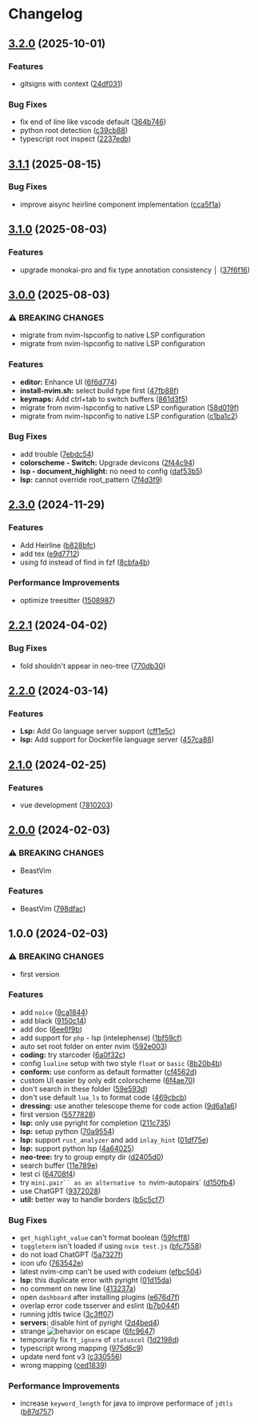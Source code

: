 # Changelog

## [3.2.0](https://github.com/loctvl842/nvim/compare/v3.1.1...v3.2.0) (2025-10-01)


### Features

* gitsigns with context ([24df031](https://github.com/loctvl842/nvim/commit/24df03152f3d9072e09a2f6ffe28e9e099fca2d0))


### Bug Fixes

* fix end of line like vscode default ([364b746](https://github.com/loctvl842/nvim/commit/364b7463a9ced8f031df72aa612403f0a75e5f2f))
* python root detection ([c39cb88](https://github.com/loctvl842/nvim/commit/c39cb88e683af01e396e4525dba45e38f0e78a23))
* typescript root inspect ([2237edb](https://github.com/loctvl842/nvim/commit/2237edbae07a02373fdc54dc9c41716ef09f9c16))

## [3.1.1](https://github.com/loctvl842/nvim/compare/v3.1.0...v3.1.1) (2025-08-15)


### Bug Fixes

* improve aisync heirline component implementation ([cca5f1a](https://github.com/loctvl842/nvim/commit/cca5f1a69aed84dba03b19903b4e02812b19f0bc))

## [3.1.0](https://github.com/loctvl842/nvim/compare/v3.0.0...v3.1.0) (2025-08-03)


### Features

* upgrade monokai-pro and fix type annotation consistency                                                                                                                                                           │ ([37f6f16](https://github.com/loctvl842/nvim/commit/37f6f167c51971dc07dbd9056e9dda172392e75d))

## [3.0.0](https://github.com/loctvl842/nvim/compare/v2.3.0...v3.0.0) (2025-08-03)


### ⚠ BREAKING CHANGES

* migrate from nvim-lspconfig to native LSP configuration
* migrate from nvim-lspconfig to native LSP configuration

### Features

* **editor:** Enhance UI ([6f6d774](https://github.com/loctvl842/nvim/commit/6f6d774ebe4b1a16b4a307fc912343881112e7b8))
* **install-nvim.sh:** select build type first ([47fb88f](https://github.com/loctvl842/nvim/commit/47fb88f9a35d861e75424097542c65fb80b25833))
* **keymaps:** Add ctrl+tab to switch buffers ([861d3f5](https://github.com/loctvl842/nvim/commit/861d3f5784f7a81c86ec601ab7b7e9623f8824a4))
* migrate from nvim-lspconfig to native LSP configuration ([58d019f](https://github.com/loctvl842/nvim/commit/58d019f19e7c174ed8f628c9716ee68ff85d5f55))
* migrate from nvim-lspconfig to native LSP configuration ([c1ba1c2](https://github.com/loctvl842/nvim/commit/c1ba1c2adc237edcd4f14cbb78b409686d745c82))


### Bug Fixes

* add trouble ([7ebdc54](https://github.com/loctvl842/nvim/commit/7ebdc54317eac0f2a4056cdc99aba8947b810a18))
* **colorscheme - Switch:** Upgrade devicons ([2f44c94](https://github.com/loctvl842/nvim/commit/2f44c946a30773b3d395f0593d8a6320d31dbcf6))
* **lsp - document_highlight:** no need to config ([daf53b5](https://github.com/loctvl842/nvim/commit/daf53b56b22dd371f92f480a8fcee9e3fa1fd49e))
* **lsp:** cannot override root_pattern ([7f4d3f9](https://github.com/loctvl842/nvim/commit/7f4d3f90bc68734ecebd2ce00cbcc9ae0f3230f1))

## [2.3.0](https://github.com/loctvl842/nvim/compare/v2.2.1...v2.3.0) (2024-11-29)


### Features

* Add Heirline ([b828bfc](https://github.com/loctvl842/nvim/commit/b828bfc7497516be14378b44ee386d2730e39237))
* add tex ([e9d7712](https://github.com/loctvl842/nvim/commit/e9d77125b8a8a94d5924149ae7fe9c6d0bb85ca0))
* using fd instead of find in fzf ([8cbfa4b](https://github.com/loctvl842/nvim/commit/8cbfa4bf1c83543ecc7a086891a533ee31c1d469))


### Performance Improvements

* optimize treesitter ([1508987](https://github.com/loctvl842/nvim/commit/1508987f8e0245b96320f6dff4294feab91dca19))

## [2.2.1](https://github.com/loctvl842/nvim/compare/v2.2.0...v2.2.1) (2024-04-02)


### Bug Fixes

* fold shouldn't appear in neo-tree ([770db30](https://github.com/loctvl842/nvim/commit/770db306d776de41994a0970a458cec45844c03e))

## [2.2.0](https://github.com/loctvl842/nvim/compare/v2.1.0...v2.2.0) (2024-03-14)


### Features

* **Lsp:** Add Go language server support ([cff1e5c](https://github.com/loctvl842/nvim/commit/cff1e5cf1720ae5677c3e0791b4887f4471e1994))
* **lsp:** Add support for Dockerfile language server ([457ca88](https://github.com/loctvl842/nvim/commit/457ca881fe540ba6845cb54de68bd82af8515829))

## [2.1.0](https://github.com/loctvl842/nvim/compare/v2.0.0...v2.1.0) (2024-02-25)


### Features

* vue development ([7810203](https://github.com/loctvl842/nvim/commit/7810203e677eda33205ac33c2764eb28d466857b))

## [2.0.0](https://github.com/loctvl842/nvim/compare/v1.0.0...v2.0.0) (2024-02-03)


### ⚠ BREAKING CHANGES

* BeastVim

### Features

* BeastVim ([798dfac](https://github.com/loctvl842/nvim/commit/798dfac3578086bd135e6dc6e041d89714016fde))

## 1.0.0 (2024-02-03)


### ⚠ BREAKING CHANGES

* first version

### Features

* add `noice` ([9ca1844](https://github.com/loctvl842/nvim/commit/9ca184426d8c0b84acc61b9c53ccf74b534f3191))
* add black ([9150c14](https://github.com/loctvl842/nvim/commit/9150c143c1676f72c2c34979d7f654319346ee56))
* add doc ([6ee6f9b](https://github.com/loctvl842/nvim/commit/6ee6f9b5a64472879e4e2ec4966262b402adc8fa))
* add support for `php` - lsp (intelephense) ([1bf59cf](https://github.com/loctvl842/nvim/commit/1bf59cfa3a3e9db2994d6f4ef9127a9303b227b4))
* auto set root folder on enter nvim ([592e003](https://github.com/loctvl842/nvim/commit/592e003f1385cf35da6fdd91fbd002af41efa95b))
* **coding:** try starcoder ([6a0f32c](https://github.com/loctvl842/nvim/commit/6a0f32cd18eb2a747c2de40678d675aef897eafc))
* config `lualine` setup with two style `float` or `basic` ([8b20b4b](https://github.com/loctvl842/nvim/commit/8b20b4ba625fe867d26c548db8d4fbb464949869))
* **conform:** use conform as default formatter ([cf4562d](https://github.com/loctvl842/nvim/commit/cf4562d3b1fcc35b35b3b8ad288b08adadeab7d3))
* custom UI easier by only edit colorscheme ([6f4ae70](https://github.com/loctvl842/nvim/commit/6f4ae70e7ab720cd9d850f9fe4c0db53222d8a92))
* don't search in these folder ([59e593d](https://github.com/loctvl842/nvim/commit/59e593dfc9e7e741cfbb1ae9642ba1085cb53ae5))
* don't use default `lua_ls` to format code ([469cbcb](https://github.com/loctvl842/nvim/commit/469cbcbc71f4b8133937a12425db48a18a2846ee))
* **dressing:** use another telescope theme for code action ([9d6a1a6](https://github.com/loctvl842/nvim/commit/9d6a1a67c4f5cf52dc5220b1e8084066f7911da9))
* first version ([5577828](https://github.com/loctvl842/nvim/commit/5577828100304b650d6afaaa305004b1b1047a34))
* **lsp:** only use pyright for completion ([211c735](https://github.com/loctvl842/nvim/commit/211c735b41a73824f5a74d932d492da345c4e338))
* **lsp:** setup python ([70a9554](https://github.com/loctvl842/nvim/commit/70a9554947e91d79667c42728a6c588059697881))
* **lsp:** support `rust_analyzer` and add `inlay_hint` ([01df75e](https://github.com/loctvl842/nvim/commit/01df75e5f51a5604e2a3939fd7da6892c1be6ba0))
* **lsp:** support python lsp ([4a64025](https://github.com/loctvl842/nvim/commit/4a64025987b9b1f738449b820db0d7504ad485b4))
* **neo-tree:** try to group empty dir ([d2405d0](https://github.com/loctvl842/nvim/commit/d2405d091250ab6a86420fb3a87e81088c3cb16a))
* search buffer ([11e789e](https://github.com/loctvl842/nvim/commit/11e789e5a18bac3aa36e4046ef18da0b3e0a5dcc))
* test ci ([64708f4](https://github.com/loctvl842/nvim/commit/64708f40667dffee02bc5ad059bcf7ecbe738218))
* try `mini.pair`` as an alternative to `nvim-autopairs` ([d150fb4](https://github.com/loctvl842/nvim/commit/d150fb4c7870bf47529aa3f28b8a27c22d3cca29))
* use ChatGPT ([9372028](https://github.com/loctvl842/nvim/commit/937202880a2e72c7c65bc5e2fd8c9398e1ca9697))
* **util:** better way to handle borders ([b5c5cf7](https://github.com/loctvl842/nvim/commit/b5c5cf74e317d76d5bcd524b3e6ddd63d57bc913))


### Bug Fixes

* `get_highlight_value` can't format boolean ([59fcff8](https://github.com/loctvl842/nvim/commit/59fcff868f8b594deff63205c93a3825ce3d0d27))
* `toggleterm` isn't loaded if using `nvim test.js` ([bfc7558](https://github.com/loctvl842/nvim/commit/bfc7558eccdb168f7f0cc8900785aa76207b1e07))
* do not load ChatGPT ([5a7327f](https://github.com/loctvl842/nvim/commit/5a7327f0e28b163ec42f8a9d11aaa8feb5973cc2))
* icon ufo ([763542e](https://github.com/loctvl842/nvim/commit/763542e2929065333257ea677fd354c5b8d39e5a))
* latest nvim-cmp can't be used with codeium ([efbc504](https://github.com/loctvl842/nvim/commit/efbc504cb1442ed19c64c9f2f864a8a967bfb57b))
* **lsp:** this duplicate error with pyright ([01d15da](https://github.com/loctvl842/nvim/commit/01d15da49e026b5a5660ffee142bd9e6f24da925))
* no comment on new line ([413237a](https://github.com/loctvl842/nvim/commit/413237a45868c573eea94a2e26fd3b2015c87e6b))
* open `dashboard` after installing plugins ([e676d7f](https://github.com/loctvl842/nvim/commit/e676d7fcb8aac01adec057e6a6f7030dd066c70c))
* overlap error code tsserver and eslint ([b7b044f](https://github.com/loctvl842/nvim/commit/b7b044f48964ee0a478e9a35163e2e752b34f477))
* running jdtls twice ([3c3ff07](https://github.com/loctvl842/nvim/commit/3c3ff074182ea149e4c9a2820d766ee0dec3a46c))
* **servers:** disable hint of pyright ([2d4bed4](https://github.com/loctvl842/nvim/commit/2d4bed48cfa16525641ff09ac44a63e2df56025f))
* strange ![behavior](https://www.reddit.com/r/neovim/comments/11tn1oy/comment/jcky0kt/?context=3) on escape ([6fc9647](https://github.com/loctvl842/nvim/commit/6fc96474a65014e6bdca41f9fbc3346cfacb0d92))
* temporarily fix `ft_ignore` of `statuscol` ([1d2198d](https://github.com/loctvl842/nvim/commit/1d2198dd3abc584429d27995850015f3a4f2ae81))
* typescript wrong mapping ([975d6c9](https://github.com/loctvl842/nvim/commit/975d6c963dbc2ce88ecdbfc7a30ebf8c9515f6cb))
* update nerd font v3 ([c330556](https://github.com/loctvl842/nvim/commit/c3305561f06b58bd0f6325e460fa6ce869a1d25d))
* wrong mapping ([ced1839](https://github.com/loctvl842/nvim/commit/ced183994f949e10ede2fefb14e2d6f5475b623c))


### Performance Improvements

* increase `keyword_length` for java to improve performace of `jdtls` ([b87d757](https://github.com/loctvl842/nvim/commit/b87d75785aaddc8f2358c9aa52be5ccdd832697f))
